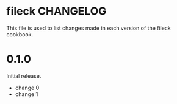 # fileck CHANGELOG

This file is used to list changes made in each version of the fileck cookbook.

# 0.1.0

Initial release.

- change 0
- change 1

